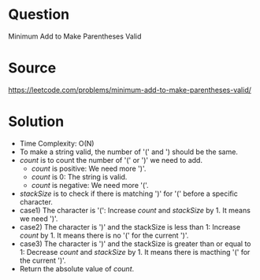 # Question
Minimum Add to Make Parentheses Valid

# Source
https://leetcode.com/problems/minimum-add-to-make-parentheses-valid/

# Solution
- Time Complexity: O(N)  
- To make a string valid, the number of '(' and ') should be the same.  
- *count* is to count the number of '(' or ')' we need to add.  
	- *count* is positive: We need more ')'.
	- *count* is 0: The string is valid.
	- *count* is negative: We need more '('.
- *stackSize* is to check if there is matching ')' for '(' before a specific character.
- case1) The character is '(': Increase *count* and *stackSize* by 1. It means we need ')'.
- case2) The character is ')' and the stackSize is less than 1: Increase *count* by 1. It means there is no '(' for the current ')'. 
- case3) The character is ')' and the stackSize is greater than or equal to 1: Decrease *count* and *stackSize* by 1. It means there is macthing '(' for the current ')'.
- Return the absolute value of *count*.